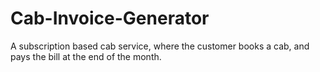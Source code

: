 # Cab-Invoice-Generator
A subscription based cab service, where the customer books a cab, and pays the bill at the end of the month.

